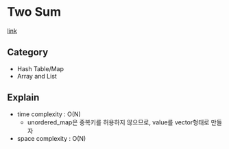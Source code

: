 # Two Sum
[link](https://leetcode.com/problems/two-sum/description/)

## Category
- Hash Table/Map
- Array and List

## Explain
- time complexity : O(N)
    - unordered_map은 중복키를 허용하지 않으므로, value를 vector형태로 만들자
- space complexity : O(N)